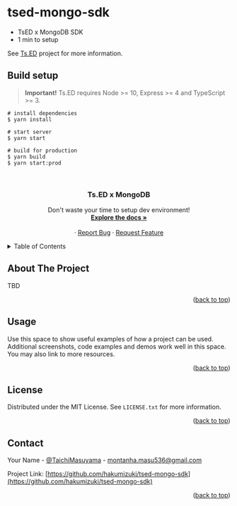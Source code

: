 # tsed-mongo-sdk

- TsED x MongoDB SDK
- 1 min to setup

See [Ts.ED](https://tsed.io) project for more information.

## Build setup

> **Important!** Ts.ED requires Node >= 10, Express >= 4 and TypeScript >= 3.

```batch
# install dependencies
$ yarn install

# start server
$ yarn start

# build for production
$ yarn build
$ yarn start:prod
```

<div id="top"></div>

<!-- PROJECT LOGO -->
<br />
<div align="center">
  <h3 align="center">Ts.ED x MongoDB</h3>

  <p align="center">
    Don't waste your time to setup dev environment!
    <br />
    <a href="https://github.com/hakumizuki/tsed-mongo-sdk"><strong>Explore the docs »</strong></a>
    <br />
    <br />
    ·
    <a href="https://github.com/hakumizuki/tsed-mongo-sdk/issues">Report Bug</a>
    ·
    <a href="https://github.com/hakumizuki/tsed-mongo-sdk/issues">Request Feature</a>
  </p>
</div>

<!-- TABLE OF CONTENTS -->
<details>
  <summary>Table of Contents</summary>
  <ol>
    <li>
      <a href="#about-the-project">About The Project</a>
    </li>
    <li><a href="#usage">Usage</a></li>
    <li><a href="#license">License</a></li>
    <li><a href="#contact">Contact</a></li>
    <li><a href="#acknowledgements">Acknowledgements</a></li>
  </ol>
</details>

<!-- ABOUT THE PROJECT -->

## About The Project

TBD

<p align="right">(<a href="#top">back to top</a>)</p>

<!-- USAGE EXAMPLES -->

## Usage

Use this space to show useful examples of how a project can be used. Additional screenshots, code examples and demos work well in this space. You may also link to more resources.

<p align="right">(<a href="#top">back to top</a>)</p>

<!-- LICENSE -->

## License

Distributed under the MIT License. See `LICENSE.txt` for more information.

<p align="right">(<a href="#top">back to top</a>)</p>

<!-- CONTACT -->

## Contact

Your Name - [@TaichiMasuyama](https://twitter.com/TaichiMasuyama) - montanha.masu536@gmail.com

Project Link: [https://github.com/hakumizuki/tsed-mongo-sdk](https://github.com/hakumizuki/tsed-mongo-sdk)

<p align="right">(<a href="#top">back to top</a>)</p>

